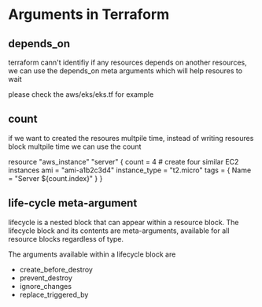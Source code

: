 # Arguments in Terraform 

## depends_on

terraform cann't identifiy if any resources depends on another resources, we can use the depends_on meta arguments which will help resoures to wait 

please check the aws/eks/eks.tf for example 

## count 

if we want to created the resoures multpile time, instead of writing resoures block multpile time we can use the count 

resource "aws_instance" "server" {
count = 4 # create four similar EC2 instances
ami           = "ami-a1b2c3d4"
instance_type = "t2.micro"
tags = {
Name = "Server ${count.index}"
}
}


## life-cycle meta-argument 

lifecycle is a nested block that can appear within a resource block. The lifecycle block and its contents are meta-arguments, available for all resource blocks regardless of type.

The arguments available within a lifecycle block are 
 - create_before_destroy
 - prevent_destroy 
 - ignore_changes 
 - replace_triggered_by

